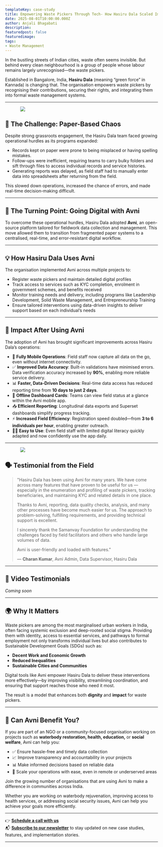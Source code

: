 ```yaml
---
templateKey: case-study 
title: Empowering Waste Pickers Through Tech- How Hasiru Dala Scaled Impact Using Avni
date: 2025-08-01T10:00:00.000Z 
author: Anjali Bhagabati
description: 
featuredpost: false 
featuredimage:
tags:
- Waste Management
---
```

 

In the bustling streets of Indian cities, waste often seems invisible. But behind every clean neighbourhood is a group of people whose labour remains largely unrecognised—the waste pickers.

Established in Bangalore, India, **Hasiru Dala** (meaning “green force” in Kannada) is changing that. The organisation empowers waste pickers by recognising their contributions, securing their rights, and integrating them into formal waste management systems.

---

<div style="width: 80%; margin: auto; ">
    <img src="/img/2025-08-01-empowering-waste-pickers/123.png">
</div>

## 🧩 The Challenge: Paper-Based Chaos

Despite strong grassroots engagement, the Hasiru Dala team faced growing operational hurdles as its programs expanded:

- Records kept on paper were prone to being misplaced or having spelling mistakes.
- Follow-ups were inefficient, requiring teams to carry bulky folders and sift through files to access individual records and service histories.
- Generating reports was delayed, as field staff had to manually enter data into spreadsheets after returning from the field.

This slowed down operations, increased the chance of errors, and made real-time decision-making difficult.

---

## 🚀 The Turning Point: Going Digital with Avni

To overcome these operational hurdles, Hasiru Dala adopted **Avni**, an open-source platform tailored for fieldwork data collection and management. This move allowed them to transition from fragmented paper systems to a centralised, real-time, and error-resistant digital workflow.

---

## 💡 How Hasiru Dala Uses Avni

The organisation implemented Avni across multiple projects to:

- Register waste pickers and maintain detailed digital profiles  
- Track access to services such as KYC completion, enrolment in government schemes, and benefits received  
- Monitor training needs and delivery, including programs like Leadership Development, Solid Waste Management, and Entrepreneurship Training  
- Ensure tailored interventions using data-driven insights to deliver support based on each individual’s needs  

---

## 🌟 Impact After Using Avni

The adoption of Avni has brought significant improvements across Hasiru Dala’s operations:

- 📱 **Fully Mobile Operations**: Field staff now capture all data on the go, even without internet connectivity.  
- ✅ **Improved Data Accuracy**: Built-in validations have minimised errors. Data verification accuracy increased by **90%**, enabling more reliable service delivery.  
- 📊 **Faster, Data-Driven Decisions**: Real-time data access has reduced reporting time from **10 days to just 2 days**.  
- 🎯 **Offline Dashboard Cards**: Teams can view field status at a glance within the Avni mobile app.  
- 📥 **Efficient Reporting**: Longitudinal data exports and Superset dashboards simplify progress tracking.  
- ⚡ **Increased Field Efficiency**: Registration speed doubled—from **3 to 6 individuals per hour**, enabling greater outreach.  
- 👩‍💻 **Easy to Use**: Even field staff with limited digital literacy quickly adapted and now confidently use the app daily.  

---

<div style="width: 80%; margin: auto; ">
    <img src="/img/2025-08-01-empowering-waste-pickers/234.png">
</div>

## 🗣️ Testimonial from the Field

> "Hasiru Dala has been using Avni for many years. We have come across many features that have proven to be useful for us — especially in the enumeration and profiling of waste pickers, tracking beneficiaries, and maintaining KYC and related details in one place.
> 
> Thanks to Avni, reporting, data quality checks, analysis, and many other processes have become much easier for us. The approach to problem-solving, fulfilling requirements, and providing technical support is excellent.
> 
> I sincerely thank the Samanvay Foundation for understanding the challenges faced by field facilitators and others who handle large volumes of data.
> 
> Avni is user-friendly and loaded with features."
> 
> — **Charan Kumar**, Avni Admin, Data Supervisor, Hasiru Dala

---

## 🎥 Video Testimonials  
*Coming soon*

---

## 🌍 Why It Matters

Waste pickers are among the most marginalised urban workers in India, often facing systemic exclusion and deep-rooted social stigma. Providing them with identity, access to essential services, and pathways to formal employment not only transforms individual lives but also contributes to Sustainable Development Goals (SDGs) such as:

- **Decent Work and Economic Growth**
- **Reduced Inequalities**
- **Sustainable Cities and Communities**

Digital tools like Avni empower Hasiru Dala to deliver these interventions more effectively—by improving visibility, streamlining coordination, and ensuring that support reaches those who need it most.

The result is a model that enhances both **dignity** and **impact** for waste pickers.

---

## 🤝 Can Avni Benefit You?

If you are part of an NGO or a community-focused organisation working on projects such as **waterbody restoration, health, education,** or **social welfare**, Avni can help you:

- ✅ Ensure hassle-free and timely data collection  
- 📈 Improve transparency and accountability in your projects  
- 📊 Make informed decisions based on reliable data  
- 🚀 Scale your operations with ease, even in remote or underserved areas  

Join the growing number of organisations that are using Avni to make a difference in communities across India.

Whether you are working on waterbody rejuvenation, improving access to health services, or addressing social security issues, Avni can help you achieve your goals more efficiently.

---

👉 **[Schedule a call with us](#)**  
📬 **[Subscribe to our newsletter](#)** to stay updated on new case studies, features, and implementation stories.

---
